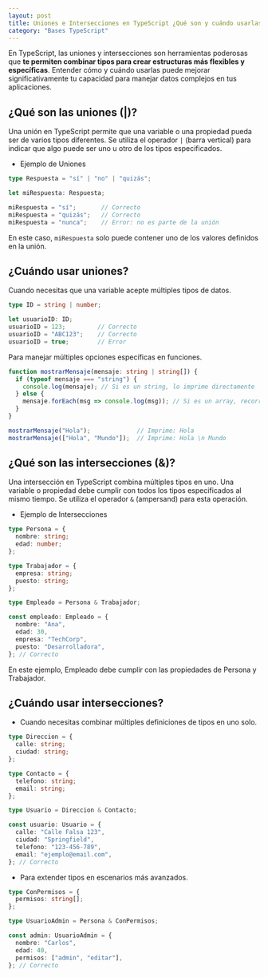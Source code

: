 ```yaml
---
layout: post
title: Uniones e Intersecciones en TypeScript ¿Qué son y cuándo usarlas?
category: "Bases TypeScript"
---
```


En TypeScript, las uniones y intersecciones son herramientas poderosas que **te permiten combinar tipos para crear estructuras más flexibles y específicas**. Entender cómo y cuándo usarlas puede mejorar significativamente tu capacidad para manejar datos complejos en tus aplicaciones.

## ¿Qué son las uniones (|)?
Una unión en TypeScript permite que una variable o una propiedad pueda ser de varios tipos diferentes. Se utiliza el operador `|` (barra vertical) para indicar que algo puede ser uno u otro de los tipos especificados.

- Ejemplo de Uniones  

```typescript
type Respuesta = "sí" | "no" | "quizás";

let miRespuesta: Respuesta;

miRespuesta = "sí";       // Correcto
miRespuesta = "quizás";   // Correcto
miRespuesta = "nunca";    // Error: no es parte de la unión
```

En este caso, `miRespuesta` solo puede contener uno de los valores definidos en la unión.

## ¿Cuándo usar uniones?
Cuando necesitas que una variable acepte múltiples tipos de datos.

```typescript
type ID = string | number;

let usuarioID: ID;
usuarioID = 123;         // Correcto
usuarioID = "ABC123";    // Correcto
usuarioID = true;        // Error
```

Para manejar múltiples opciones específicas en funciones.

```typescript
function mostrarMensaje(mensaje: string | string[]) {
  if (typeof mensaje === "string") {
    console.log(mensaje); // Si es un string, lo imprime directamente
  } else {
    mensaje.forEach(msg => console.log(msg)); // Si es un array, recorre cada elemento
  }
}

mostrarMensaje("Hola");             // Imprime: Hola
mostrarMensaje(["Hola", "Mundo"]);  // Imprime: Hola \n Mundo
```

## ¿Qué son las intersecciones (&)?
Una intersección en TypeScript combina múltiples tipos en uno. Una variable o propiedad debe cumplir con todos los tipos especificados al mismo tiempo. Se utiliza el operador `&` (ampersand) para esta operación.

- Ejemplo de Intersecciones  

```typescript
type Persona = {
  nombre: string;
  edad: number;
};

type Trabajador = {
  empresa: string;
  puesto: string;
};

type Empleado = Persona & Trabajador;

const empleado: Empleado = {
  nombre: "Ana",
  edad: 30,
  empresa: "TechCorp",
  puesto: "Desarrolladora",
}; // Correcto
```

En este ejemplo, Empleado debe cumplir con las propiedades de Persona y Trabajador.

## ¿Cuándo usar intersecciones?
- Cuando necesitas combinar múltiples definiciones de tipos en uno solo.

```typescript
type Direccion = {
  calle: string;
  ciudad: string;
};

type Contacto = {
  telefono: string;
  email: string;
};

type Usuario = Direccion & Contacto;

const usuario: Usuario = {
  calle: "Calle Falsa 123",
  ciudad: "Springfield",
  telefono: "123-456-789",
  email: "ejemplo@email.com",
}; // Correcto
```

- Para extender tipos en escenarios más avanzados.

```typescript
type ConPermisos = {
  permisos: string[];
};

type UsuarioAdmin = Persona & ConPermisos;

const admin: UsuarioAdmin = {
  nombre: "Carlos",
  edad: 40,
  permisos: ["admin", "editar"],
}; // Correcto
```